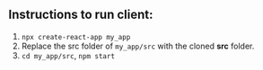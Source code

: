 ## Instructions to run client:

1. `npx create-react-app my_app`
2. Replace the src folder of `my_app/src` with the cloned **src** folder.
3. `cd my_app/src`,    `npm start`